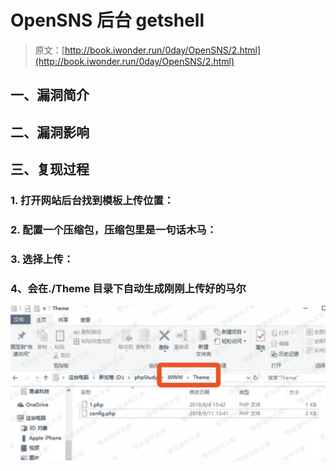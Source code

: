 # OpenSNS 后台 getshell

> 原文：[http://book.iwonder.run/0day/OpenSNS/2.html](http://book.iwonder.run/0day/OpenSNS/2.html)

## 一、漏洞简介

## 二、漏洞影响

## 三、复现过程

### 1\. 打开网站后台找到模板上传位置：

### 2\. 配置一个压缩包，压缩包里是一句话木马：

### 3\. 选择上传：

### 4、会在./Theme 目录下自动生成刚刚上传好的马尔

![image](img/77f27259f4d5239d1d1f001aaab37c19.png)


